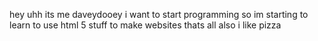 hey uhh its me daveydooey
i want to start programming so im starting to learn to use html 5 stuff
to make websites
thats all
also i like pizza
